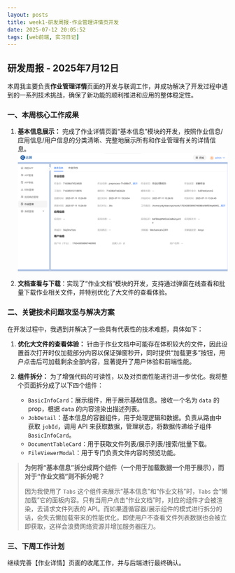 ```yaml
---
layout: posts
title: week1-研发周报-作业管理详情页开发
date: 2025-07-12 20:05:52
tags: [web前端, 实习日记]
---
```


## 研发周报 - 2025年7月12日

本周我主要负责**作业管理详情**页面的开发与联调工作，并成功解决了开发过程中遇到的一系列技术挑战，确保了新功能的顺利推进和应用的整体稳定性。

### 一、本周核心工作成果

1.  **基本信息展示：** 完成了作业详情页面“基本信息”模块的开发，按照作业信息/应用信息/用户信息的分类清晰、完整地展示所有和作业管理有关的详情信息。
    ![alt text](week1-研发周报-作业管理详情页开发-1.png)

2.  **文档查看与下载**：实现了“作业文档”模块的开发，支持通过弹窗在线查看和批量下载作业相关文件，并特别优化了大文件的查看体验。

### 二、关键技术问题攻坚与解决方案

在开发过程中，我遇到并解决了一些具有代表性的技术难题，具体如下：

1.  **优化大文件的查看体验：** 针由于作业文档中可能存在体积较大的文件，因此设置首次打开时仅加载部分内容以保证弹窗秒开，同时提供“加载更多”按钮，用户点击后可加载剩余全部内容，显著提升了用户体验和前端性能。

2.  **组件拆分：** 为了增强代码的可读性，以及对页面性能进行进一步优化。我将整个页面拆分成了以下四个组件：
    *   `BasicInfoCard`：展示组件，用于展示基础信息。接收一个名为 `data` 的 prop，根据 `data` 的内容渲染出描述列表。
    *   `JobDetail`：基本信息的容器组件，用于处理逻辑和数据。负责从路由中获取 `jobId`，调用 API 来获取数据，管理状态，将数据传递给子组件 `BasicInfoCard`。
    *   `DocumentTableCard`：用于获取文件列表/展示列表/搜索/批量下载。
    *   `FileViewerModal`：用于专门负责文件内容的预览功能。

> **为何将“基本信息”拆分成两个组件（一个用于加载数据一个用于展示），而对于“作业文档”则不拆分呢？**
>
> 因为我使用了 `Tabs` 这个组件来展示“基本信息”和“作业文档”时，`Tabs` 会“懒加载”它的面板内容。只有当用户点击“作业文档”时，对应的组件才会被渲染，去请求文件列表的 API。而如果遵循容器/展示组件的模式进行拆分的话，会失去懒加载带来的性能优化，即使用户不查看文件列表数据也会被立即获取，这样会浪费网络资源并增加服务器压力。

### 三、下周工作计划

继续完善【作业详情】页面的收尾工作，并与后端进行最终确认。